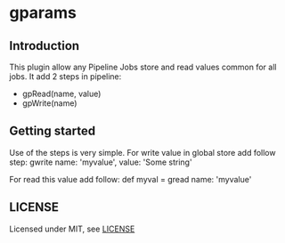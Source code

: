# gparams

## Introduction

This plugin allow any Pipeline Jobs store and read values common for all jobs. It add 2 steps in pipeline:
- gpRead(name, value)
- gpWrite(name)

## Getting started

Use of the steps is very simple. For write value in global store add follow step:
gwrite name: 'myvalue', value: 'Some string'

For read this value add follow:
def myval = gread name: 'myvalue'

## LICENSE

Licensed under MIT, see [LICENSE](LICENSE.md)

